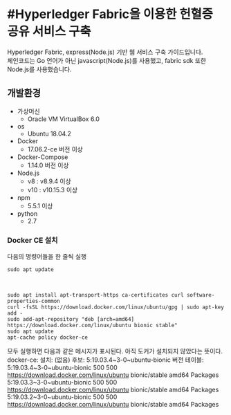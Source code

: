 #Hyperledger Fabric을 이용한 헌혈증 공유 서비스 구축
=========================================
Hyperledger Fabric, express(Node.js) 기반 웹 서비스 구축 가이드입니다.<br>
체인코드는 Go 언어가 아닌 javascript(Node.js)를 사용했고, fabric sdk 또한 Node.js를 사용했습니다.
## 개발환경
* 가상머신
    * Oracle VM VirtualBox 6.0
* os
    * Ubuntu 18.04.2
* Docker
    * 17.06.2-ce 버전 이상
* Docker-Compose
    * 1.14.0 버전 이상
* Node.js
    * v8 : v8.9.4 이상
    * v10 : v10.15.3 이상
* npm
    * 5.5.1 이상
* python
    * 2.7

### Docker CE 설치
다음의 명령어들을 한 줄씩 실행
<pre><code>sudo apt update</code></pre><br>
`sudo apt install apt-transport-https ca-certificates curl software-properties-common`<br>
`curl -fsSL https://download.docker.com/linux/ubuntu/gpg | sudo apt-key add -`<br>
`sudo add-apt-repository "deb [arch=amd64] https://download.docker.com/linux/ubuntu bionic stable"`<br>
`sudo apt update`<br>
`apt-cache policy docker-ce`<br>

모두 실행하면 다음과 같은 메시지가 표시된다. 아직 도커가 설치되지 않았다는 뜻이다.
docker-ce:
  설치: (없음)
  후보: 5:19.03.4~3-0~ubuntu-bionic
  버전 테이블:
     5:19.03.4~3-0~ubuntu-bionic 500
        500 https://download.docker.com/linux/ubuntu bionic/stable amd64 Packages
     5:19.03.3~3-0~ubuntu-bionic 500
        500 https://download.docker.com/linux/ubuntu bionic/stable amd64 Packages
     5:19.03.2~3-0~ubuntu-bionic 500
        500 https://download.docker.com/linux/ubuntu bionic/stable amd64 Packages
